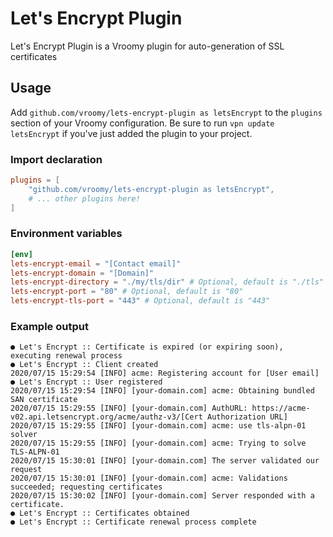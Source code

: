 # Let's Encrypt Plugin
Let's Encrypt Plugin is a Vroomy plugin for auto-generation of SSL certificates

## Usage
Add `github.com/vroomy/lets-encrypt-plugin as letsEncrypt` to the `plugins` section of your Vroomy configuration. Be sure to run `vpn update letsEncrypt` if you've just added the plugin to your project.

### Import declaration
```toml
plugins = [
	"github.com/vroomy/lets-encrypt-plugin as letsEncrypt",
	# ... other plugins here!
]
```

### Environment variables
```toml
[env]
lets-encrypt-email = "[Contact email]"
lets-encrypt-domain = "[Domain]"
lets-encrypt-directory = "./my/tls/dir" # Optional, default is "./tls"
lets-encrypt-port = "80" # Optional, default is "80"
lets-encrypt-tls-port = "443" # Optional, default is "443"
```

### Example output
```
● Let's Encrypt :: Certificate is expired (or expiring soon), executing renewal process
● Let's Encrypt :: Client created
2020/07/15 15:29:54 [INFO] acme: Registering account for [User email]
● Let's Encrypt :: User registered
2020/07/15 15:29:54 [INFO] [your-domain.com] acme: Obtaining bundled SAN certificate
2020/07/15 15:29:55 [INFO] [your-domain.com] AuthURL: https://acme-v02.api.letsencrypt.org/acme/authz-v3/[Cert Authorization URL]
2020/07/15 15:29:55 [INFO] [your-domain.com] acme: use tls-alpn-01 solver
2020/07/15 15:29:55 [INFO] [your-domain.com] acme: Trying to solve TLS-ALPN-01
2020/07/15 15:30:01 [INFO] [your-domain.com] The server validated our request
2020/07/15 15:30:01 [INFO] [your-domain.com] acme: Validations succeeded; requesting certificates
2020/07/15 15:30:02 [INFO] [your-domain.com] Server responded with a certificate.
● Let's Encrypt :: Certificates obtained
● Let's Encrypt :: Certificate renewal process complete
```